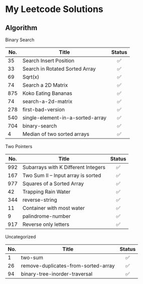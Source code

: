 # My Leetcode Solutions

## Algorithm

Binary Search

| No.  | Title                            | Status |
| ---- | -------------------------------- | :----: |
| 35   | Search Insert Position           |   ✅    |
| 33   | Search in Rotated Sorted Array   |   ✅    |
| 69   | Sqrt(x)                          |   ✅    |
| 74   | Search a 2D Matrix               |   ✅    |
| 875  | Koko Eating Bananas              |   ✅    |
| 74   | search-a-2d-matrix               |   ✅    |
| 278  | first-bad-version                |   ✅    |
| 540  | single-element-in-a-sorted-array |   ✅    |
| 704  | binary-search                    |   ✅    |
| 4    | Median of two sorted arrays      |   ✅    |

Two Pointers


| No.  | Title                               | Status |
| ---- | ----------------------------------- | :----: |
| 992  | Subarrays with K Different Integers |   ✅    |
| 167  | Two Sum II – Input array is sorted  |   ✅    |
| 977  | Squares of a Sorted Array           |   ✅    |
| 42   | Trapping Rain Water                 |   ✅    |
| 344  | reverse-string                      |   ✅    |
| 11   | Container with most water           |   ✅    |
| 9    | palindrome-number                   |   ✅    |
| 917  | Reverse only letters                |   ✅    |

Uncategorized


| No.  | Title                               | Status |
| ---- | ----------------------------------- | :----: |
| 1    | two-sum                             |   ✅    |
| 26   | remove-duplicates-from-sorted-array |   ✅    |
| 94   | binary-tree-inorder-traversal       |   ✅    |